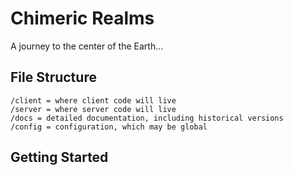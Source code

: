 Chimeric Realms
===============

A journey to the center of the Earth...


File Structure
--------------
	/client = where client code will live
	/server = where server code will live
	/docs = detailed documentation, including historical versions
	/config = configuration, which may be global


Getting Started
---------------
